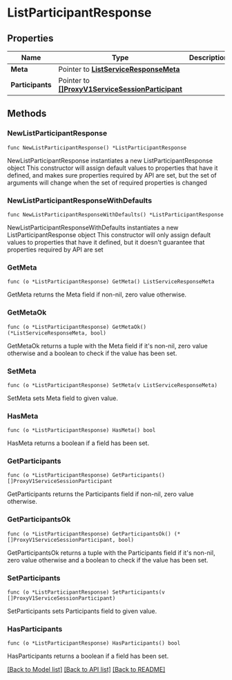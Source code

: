 # ListParticipantResponse

## Properties

Name | Type | Description
------------ | ------------- | -------------
**Meta** | Pointer to [**ListServiceResponseMeta**](ListServiceResponse_meta.md) |  | [optional] 
**Participants** | Pointer to [**[]ProxyV1ServiceSessionParticipant**](ProxyV1ServiceSessionParticipant.md) |  | [optional] 

## Methods

### NewListParticipantResponse

`func NewListParticipantResponse() *ListParticipantResponse`

NewListParticipantResponse instantiates a new ListParticipantResponse object
This constructor will assign default values to properties that have it defined,
and makes sure properties required by API are set, but the set of arguments
will change when the set of required properties is changed

### NewListParticipantResponseWithDefaults

`func NewListParticipantResponseWithDefaults() *ListParticipantResponse`

NewListParticipantResponseWithDefaults instantiates a new ListParticipantResponse object
This constructor will only assign default values to properties that have it defined,
but it doesn't guarantee that properties required by API are set

### GetMeta

`func (o *ListParticipantResponse) GetMeta() ListServiceResponseMeta`

GetMeta returns the Meta field if non-nil, zero value otherwise.

### GetMetaOk

`func (o *ListParticipantResponse) GetMetaOk() (*ListServiceResponseMeta, bool)`

GetMetaOk returns a tuple with the Meta field if it's non-nil, zero value otherwise
and a boolean to check if the value has been set.

### SetMeta

`func (o *ListParticipantResponse) SetMeta(v ListServiceResponseMeta)`

SetMeta sets Meta field to given value.

### HasMeta

`func (o *ListParticipantResponse) HasMeta() bool`

HasMeta returns a boolean if a field has been set.

### GetParticipants

`func (o *ListParticipantResponse) GetParticipants() []ProxyV1ServiceSessionParticipant`

GetParticipants returns the Participants field if non-nil, zero value otherwise.

### GetParticipantsOk

`func (o *ListParticipantResponse) GetParticipantsOk() (*[]ProxyV1ServiceSessionParticipant, bool)`

GetParticipantsOk returns a tuple with the Participants field if it's non-nil, zero value otherwise
and a boolean to check if the value has been set.

### SetParticipants

`func (o *ListParticipantResponse) SetParticipants(v []ProxyV1ServiceSessionParticipant)`

SetParticipants sets Participants field to given value.

### HasParticipants

`func (o *ListParticipantResponse) HasParticipants() bool`

HasParticipants returns a boolean if a field has been set.


[[Back to Model list]](../README.md#documentation-for-models) [[Back to API list]](../README.md#documentation-for-api-endpoints) [[Back to README]](../README.md)


